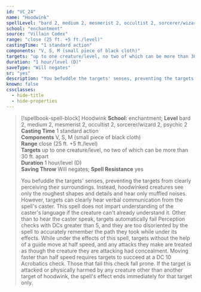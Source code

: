 ```yaml
---
id: "VC_24"
name: "Hoodwink"
spellLevel: "bard 2, medium 2, mesmerist 2, occultist 2, sorcerer/wizard 2, psychic 2"
school: "enchantment"
source: "Villain Codex"
range: "close (25 ft. +5 ft./level)"
castingTime: "1 standard action"
components: "V, S, M (small piece of black cloth)"
targets: "up to one creature/level, no two of which can be more than 30 ft. apart"
duration: "1 hour/level (D)"
saveType: "Will negates"
sr: "yes"
description: "You befuddle the targets' senses, preventing the targets from clearly perceiving their surroundings.  Instead, hoodwinked creatures see only the roughest shapes and details and hear only muffled noises. However, targets can clearly hear verbal communication from the spell's caster. This spell does not impart understanding of the caster's language if the creature can't already understand it. Other than to hear the caster speak, targets automatically fail Perception checks with DCs greater than 5, and they are too disoriented by the spell to accurately remember the path they took while under its effects.  While under the effects of this spell, targets without the help of a guide move at half speed, and any attacks they make are treated as though the creature they are attacking had concealment. Moving faster than half speed requires targets to succeed at a DC 10 Acrobatics check. Those that fail this check fall prone. If the target is attacked or physically harmed by any creature other than another target of hoodwink, the spell's effect ends immediately for that target only."
known: false
cssclasses:
  - hide-title
  - hide-properties
---
```


> [!spellbook-spell-block] Hoodwink
> **School:** enchantment; **Level** bard 2, medium 2, mesmerist 2, occultist 2, sorcerer/wizard 2, psychic 2
> **Casting Time** 1 standard action  
> **Components** V, S, M (small piece of black cloth)  
> **Range** close (25 ft. +5 ft./level)  
> **Targets** up to one creature/level, no two of which can be more than 30 ft. apart  
> **Duration** 1 hour/level (D)  
> **Saving Throw** Will negates; **Spell Resistance** yes
> 
> You befuddle the targets' senses, preventing the targets from clearly perceiving their surroundings.  Instead, hoodwinked creatures see only the roughest shapes and details and hear only muffled noises. However, targets can clearly hear verbal communication from the spell's caster. This spell does not impart understanding of the caster's language if the creature can't already understand it. Other than to hear the caster speak, targets automatically fail Perception checks with DCs greater than 5, and they are too disoriented by the spell to accurately remember the path they took while under its effects.  While under the effects of this spell, targets without the help of a guide move at half speed, and any attacks they make are treated as though the creature they are attacking had concealment. Moving faster than half speed requires targets to succeed at a DC 10 Acrobatics check. Those that fail this check fall prone. If the target is attacked or physically harmed by any creature other than another target of hoodwink, the spell's effect ends immediately for that target only.